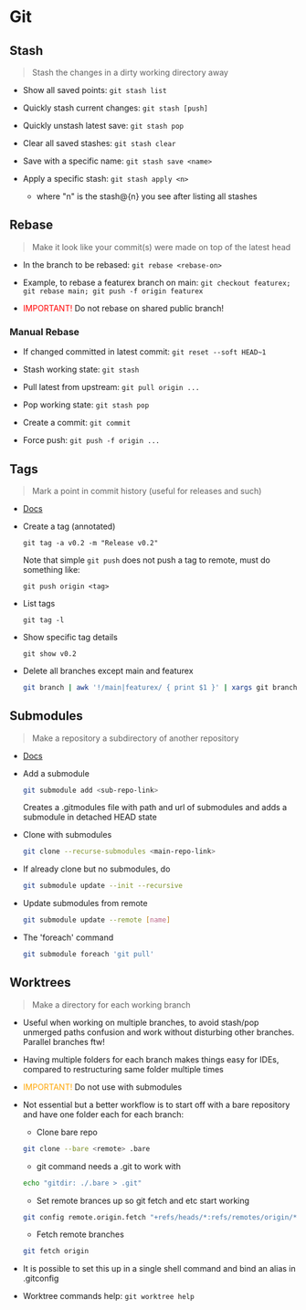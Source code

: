 # Git

## Stash

> Stash the changes in a dirty working directory away

- Show all saved points: `git stash list`

- Quickly stash current changes: `git stash [push]`

- Quickly unstash latest save: `git stash pop`

- Clear all saved stashes: `git stash clear`

- Save with a specific name: `git stash save <name>`

- Apply a specific stash: `git stash apply <n>`

  - where "n" is the stash@{n} you see after listing all stashes

## Rebase

> Make it look like your commit(s) were made on top of the latest head

- In the branch to be rebased: `git rebase <rebase-on>`

- Example, to rebase a featurex branch on main: `git checkout featurex; git rebase main; git push -f origin featurex`

- <span style="color: red">IMPORTANT!</span> Do not rebase on shared public branch!

### Manual Rebase

- If changed committed in latest commit: `git reset --soft HEAD~1`

- Stash working state: `git stash`

- Pull latest from upstream: `git pull origin ...`

- Pop working state: `git stash pop`

- Create a commit: `git commit`

- Force push: `git push -f origin ...`

## Tags

> Mark a point in commit history (useful for releases and such)

- [Docs](https://git-scm.com/book/en/v2/Git-Basics-Tagging)

- Create a tag (annotated)

  `git tag -a v0.2 -m "Release v0.2"`

  Note that simple `git push` does not push a tag to remote, must do something like:

  `git push origin <tag>`

- List tags

  `git tag -l`

- Show specific tag details

  `git show v0.2`

- Delete all branches except main and featurex

  ```sh
  git branch | awk '!/main|featurex/ { print $1 }' | xargs git branch -D
  ```

## Submodules

> Make a repository a subdirectory of another repository

- [Docs](https://git-scm.com/book/en/v2/Git-Tools-Submodules)

- Add a submodule

  ```sh
  git submodule add <sub-repo-link>
  ```

  Creates a .gitmodules file with path and url of submodules and adds a submodule in detached HEAD state

- Clone with submodules

  ```sh
  git clone --recurse-submodules <main-repo-link>
  ```

- If already clone but no submodules, do

  ```sh
  git submodule update --init --recursive
  ```

- Update submodules from remote

  ```sh
  git submodule update --remote [name]
  ```

- The 'foreach' command

  ```sh
  git submodule foreach 'git pull'
  ```

## Worktrees

> Make a directory for each working branch

- Useful when working on multiple branches, to avoid stash/pop unmerged paths confusion and work without disturbing other branches. Parallel branches ftw!

- Having multiple folders for each branch makes things easy for IDEs, compared to restructuring same folder multiple times

- <span style="color:orange">IMPORTANT!</span> Do not use with submodules

- Not essential but a better workflow is to start off with a bare repository and have one folder each for each branch:

  - Clone bare repo

  ```sh
  git clone --bare <remote> .bare
  ```

  - git command needs a .git to work with

  ```sh
  echo "gitdir: ./.bare > .git"
  ```

  - Set remote brances up so git fetch and etc start working

  ```sh
  git config remote.origin.fetch "+refs/heads/*:refs/remotes/origin/*"
  ```

  - Fetch remote branches

  ```sh
  git fetch origin
  ```

- It is possible to set this up in a single shell command and bind an alias in .gitconfig

- Worktree commands help: `git worktree help`
